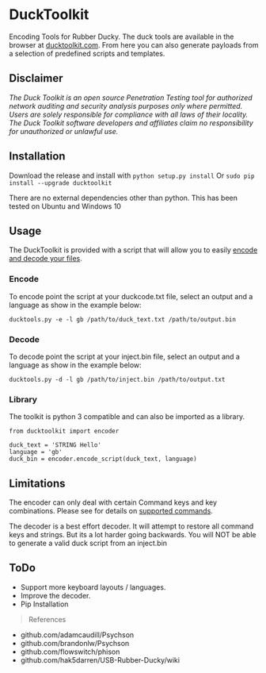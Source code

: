 # DuckToolkit
Encoding Tools for Rubber Ducky. 
The duck tools are available in the browser at [ducktoolkit.com](https://ducktoolkit.com). From here you can also generate payloads from a selection of predefined scripts and templates.

## Disclaimer

*The Duck Toolkit is an open source Penetration Testing tool for authorized network auditing and security analysis purposes only where permitted. Users are solely responsible for compliance with all laws of their locality. The Duck Toolkit software developers and affiliates claim no responsibility for unauthorized or unlawful use.*

## Installation

Download the release and install with ```python setup.py install``` Or ```sudo pip install --upgrade ducktoolkit```

There are no external dependencies other than python.
This has been tested on Ubuntu and Windows 10

## Usage

The DuckToolkit is provided with a script that will allow you to easily [encode and decode your files](https://github.com/readloud/DuckToolkit/wiki). 

### Encode

To encode point the script at your duckcode.txt file, select an output and a language as show in the example below:

```ducktools.py -e -l gb /path/to/duck_text.txt /path/to/output.bin```

### Decode

To decode point the script at your inject.bin file, select an output and a language as show in the example below:

```ducktools.py -d -l gb /path/to/inject.bin /path/to/output.txt```

### Library

The toolkit is python 3 compatible and can also be imported as a library. 

```
from ducktoolkit import encoder

duck_text = 'STRING Hello'
language = 'gb'
duck_bin = encoder.encode_script(duck_text, language)
```


## Limitations

The encoder can only deal with certain Command keys and key combinations. Please see for details on [supported commands](https://usbrubberducky.com). 

The decoder is a best effort decoder. It will attempt to restore all command keys and strings. But its a lot harder going backwards. You will NOT be able to generate 
a valid duck script from an inject.bin


## ToDo

- Support more keyboard layouts / languages.
- Improve the decoder.
- Pip Installation

> References

- github.com/adamcaudill/Psychson
- github.com/brandonlw/Psychson
- github.com/flowswitch/phison
- github.com/hak5darren/USB-Rubber-Ducky/wiki
